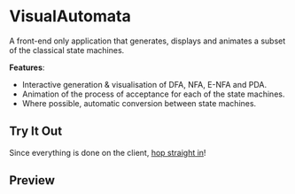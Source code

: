 # VisualAutomata
A front-end only application that generates, displays and animates a subset of the classical state machines.

**Features**:
- Interactive generation & visualisation of DFA, NFA, E-NFA and PDA.
- Animation of the process of acceptance for each of the state machines.
- Where possible, automatic conversion between state machines.

## Try It Out
Since everything is done on the client, [hop straight in](www.google.com)!

## Preview
